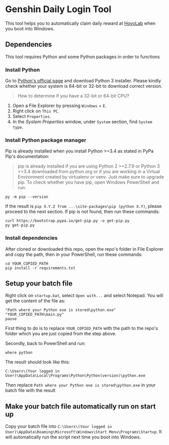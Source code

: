 # Genshin Daily Login Tool
This tool helps you to automatically claim daily reward at [HoyoLab](https://webstatic-sea.mihoyo.com/ys/event/signin-sea/index.html?act_id=e202102251931481&lang=vi-vn) when you boot into Windows.

## Dependencies
This tool requires Python and some Python packages in order to functions

### Install Python
Go to [Python's official page](https://www.python.org/downloads/windows/) and download
Python 3 installer. Please kindly check whether your system is 64-bit or 32-bit to download correct version.

> How to determine if you have a 32-bit or 64-bit CPU?
1. Open a File Explorer by pressing `Windows` + `E`.
2. Right click on `This PC`.
3. Select `Properties`.
4. In the *System Properties* window, under `System` section, find `System type`.

### Install Python package manager
Pip is already installed when you install Python >=3.4 as stated in PyPa Pip's documentation:
> pip is already installed if you are using Python 2 >=2.7.9 or Python 3 >=3.4 downloaded from python.org or if you are working in a Virtual Environment created by virtualenv or venv. Just make sure to upgrade pip.
To check whether you have pip, open Windows PowerShell and run:
```
py -m pip --version
```
If the result is `pip X.Y.Z from ...\site-packages\pip (python X.Y)`, please proceed to the next section.
If pip is not found, then run these commands:
```
curl https://bootstrap.pypa.io/get-pip.py -o get-pip.py
py get-pip.py
```

### Install dependencies
After cloned or downloaded this repo, open the repo's folder in File Explorer and copy the path,
then in your PowerShell, run these commands:
```
cd YOUR_COPIED_PATH
pip install -r requirements.txt
```

## Setup your batch file
Right click on `startup.bat`, select `Open with...` and select Notepad. You will get the content of the file as:
```
"Path where your Python exe is stored\python.exe" "YOUR_COPIED_PATH\main.py"
pause
```
First thing to do is to replace `YOUR_COPIED_PATH` with the path to the repo's folder which you are just copied from the step above.

Secondly, back to PowerShell and run:
```
where python
```
The result should look like this:
```
C:\Users\(Your logged in User)\AppData\Local\Programs\Python\Python(version)\python.exe
```
Then replace `Path where your Python exe is stored\python.exe` in your batch file with the result


## Make your batch file automatically run on start up
Copy your batch file into `C:\Users\(Your logged in User)\AppData\Roaming\Microsoft\Windows\Start Menu\Programs\Startup`. It will automatically run the script next time you boot into Windows.
